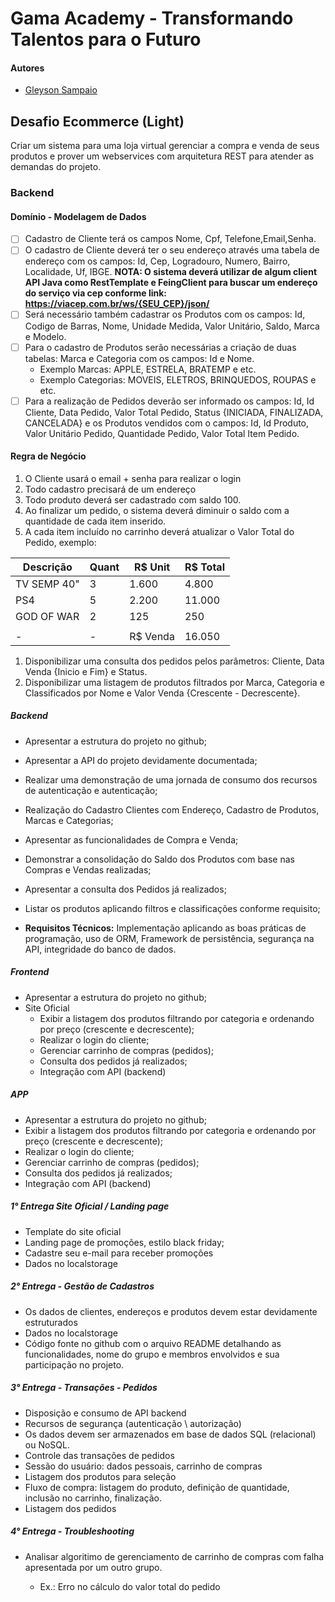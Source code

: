 # Gama Academy - Transformando Talentos para o Futuro

#### Autores
- [Gleyson Sampaio](https://github.com/gleyson-gama)

## Desafio Ecommerce (Light)
Criar um sistema para uma loja virtual gerenciar a compra e venda de seus produtos e prover um webservices com arquitetura REST para atender as demandas do projeto.
### Backend

#### Domínio - Modelagem de Dados

- [ ] Cadastro de Cliente terá os campos Nome, Cpf, Telefone,Email,Senha.
- [ ] O cadastro de Cliente deverá ter o seu endereço através uma tabela de endereço com os campos: Id, Cep, Logradouro, Numero, Bairro, Localidade, Uf, IBGE.
**NOTA: O sistema deverá utilizar de algum client API Java como RestTemplate e FeingClient para buscar um endereço do serviço via cep conforme link: https://viacep.com.br/ws/{SEU_CEP}/json/** 
- [ ] Será necessário também cadastrar os Produtos com os campos: Id, Codigo de Barras, Nome, Unidade Medida, Valor Unitário, Saldo, Marca e Modelo.
- [ ] Para o cadastro de Produtos serão necessárias a criação de duas tabelas: Marca e Categoria com os campos: Id e Nome.
	* Exemplo Marcas: APPLE, ESTRELA, BRATEMP e etc.
	* Exemplo Categorias: MOVEIS, ELETROS, BRINQUEDOS, ROUPAS e etc.
- [ ] Para a realização de Pedidos deverão ser informado os campos: Id, Id Cliente, Data Pedido, Valor Total Pedido, Status {INICIADA, FINALIZADA, CANCELADA} e os Produtos vendidos com o campos: Id, Id Produto, Valor Unitário Pedido, Quantidade Pedido, Valor Total Item Pedido.

#### Regra de Negócio

1. O Cliente usará o email + senha para realizar o login
1. Todo cadastro precisará de um endereço
1. Todo produto deverá ser cadastrado com saldo 100.
1. Ao finalizar um pedido, o sistema deverá diminuir o saldo com a quantidade de cada item inserido.
1. A cada item incluído no carrinho deverá atualizar o Valor Total do Pedido, exemplo:

| Descrição   | Quant | R$ Unit | R$ Total |
| ------------|-------|---------|----------|
| TV SEMP 40" | 3     | 1.600   |  4.800   |
| PS4         | 5     | 2.200   | 11.000   |
| GOD OF WAR  | 2     |   125   |    250   |
|             |       |         |          |
|       -     |	-     | R$ Venda | 16.050  |

1. Disponibilizar uma consulta dos pedidos pelos parâmetros: Cliente, Data Venda {Inicio e Fim} e Status. 
2. Disponibilizar uma listagem de produtos filtrados por Marca, Categoria e Classificados por Nome e Valor Venda {Crescente - Decrescente}. 

##### Backend

- Apresentar a estrutura do projeto no github;
- Apresentar a API do projeto devidamente documentada;
- Realizar uma demonstração de uma jornada de consumo dos recursos de autenticação e autenticação;
- Realização do Cadastro Clientes com Endereço, Cadastro de Produtos, Marcas e Categorias;
- Apresentar as funcionalidades de Compra e Venda;
- Demonstrar a consolidação do Saldo dos Produtos com base nas Compras e Vendas realizadas;
- Apresentar a consulta dos Pedidos já realizados;
- Listar os produtos aplicando filtros e classificações conforme requisito;

- **Requisitos Técnicos:** Implementação aplicando as boas práticas de programação, uso de ORM, Framework de persistência, segurança na API, integridade do banco de dados. 

##### Frontend

- Apresentar a estrutura do projeto no github;
- Site Oficial
	* Exibir a listagem dos produtos filtrando por categoria e ordenando por preço (crescente e decrescente);
	* Realizar o login do cliente;
	* Gerenciar carrinho de compras (pedidos);
	* Consulta dos pedidos já realizados;
	* Integração com API (backend)

##### APP
- Apresentar a estrutura do projeto no github;
- Exibir a listagem dos produtos filtrando por categoria e ordenando por preço (crescente e decrescente);
- Realizar o login do cliente;
- Gerenciar carrinho de compras (pedidos);
- Consulta dos pedidos já realizados;
- Integração com API (backend)

##### 1° Entrega Site Oficial / Landing page

- Template do site oficial
- Landing page de promoções, estilo black friday;
- Cadastre seu e-mail para receber promoções
- Dados no localstorage

##### 2° Entrega - Gestão de Cadastros

- Os dados de clientes, endereços e produtos devem estar devidamente estruturados
- Dados no localstorage
- Código fonte no github com o arquivo README detalhando as funcionalidades, nome do grupo e membros envolvidos e sua participação no projeto.

##### 3° Entrega - Transações - Pedidos

- Disposição e consumo de API backend 
- Recursos de segurança (autenticação \ autorização)
- Os dados devem ser armazenados em base de dados SQL (relacional) ou NoSQL.
- Controle das transações de pedidos
- Sessão do usuário: dados pessoais, carrinho de compras
- Listagem dos produtos para seleção
- Fluxo de compra: listagem do produto, definição de quantidade, inclusão no carrinho, finalização.
- Listagem dos pedidos

##### 4° Entrega - Troubleshooting

 - Analisar algoritimo de gerenciamento de carrinho de compras com falha apresentada por um outro grupo.
   
   * Ex.: Erro no cálculo do valor total do pedido


